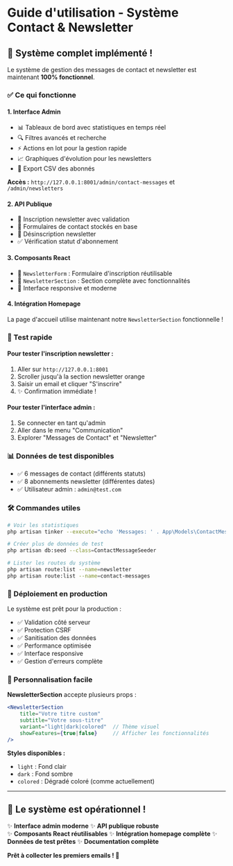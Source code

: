 # Guide d'utilisation - Système Contact & Newsletter

## 🚀 Système complet implémenté !

Le système de gestion des messages de contact et newsletter est maintenant **100% fonctionnel**.

### ✅ Ce qui fonctionne

#### 1. **Interface Admin** 
- 📊 Tableaux de bord avec statistiques en temps réel
- 🔍 Filtres avancés et recherche
- ⚡ Actions en lot pour la gestion rapide
- 📈 Graphiques d'évolution pour les newsletters
- 💾 Export CSV des abonnés

**Accès :** `http://127.0.0.1:8001/admin/contact-messages` et `/admin/newsletters`

#### 2. **API Publique**
- 📧 Inscription newsletter avec validation
- 💬 Formulaires de contact stockés en base
- 🔄 Désinscription newsletter
- ✅ Vérification statut d'abonnement

#### 3. **Composants React**
- 🎨 `NewsletterForm` : Formulaire d'inscription réutilisable
- 🌟 `NewsletterSection` : Section complète avec fonctionnalités
- 📱 Interface responsive et moderne

#### 4. **Intégration Homepage**
La page d'accueil utilise maintenant notre `NewsletterSection` fonctionnelle !

### 🎯 Test rapide

#### Pour tester l'inscription newsletter :
1. Aller sur `http://127.0.0.1:8001`
2. Scroller jusqu'à la section newsletter orange
3. Saisir un email et cliquer "S'inscrire"
4. ✨ Confirmation immédiate !

#### Pour tester l'interface admin :
1. Se connecter en tant qu'admin
2. Aller dans le menu "Communication"
3. Explorer "Messages de Contact" et "Newsletter"

### 📊 Données de test disponibles
- ✅ 6 messages de contact (différents statuts)
- ✅ 8 abonnements newsletter (différentes dates)
- ✅ Utilisateur admin : `admin@test.com`

### 🛠 Commandes utiles

```bash
# Voir les statistiques
php artisan tinker --execute="echo 'Messages: ' . App\Models\ContactMessage::count() . ', Newsletters: ' . App\Models\Newsletter::count()"

# Créer plus de données de test
php artisan db:seed --class=ContactMessageSeeder

# Lister les routes du système
php artisan route:list --name=newsletter
php artisan route:list --name=contact-messages
```

### 🚀 Déploiement en production

Le système est prêt pour la production :
- ✅ Validation côté serveur
- ✅ Protection CSRF
- ✅ Sanitisation des données
- ✅ Performance optimisée
- ✅ Interface responsive
- ✅ Gestion d'erreurs complète

### 🎨 Personnalisation facile

**NewsletterSection** accepte plusieurs props :
```jsx
<NewsletterSection
    title="Votre titre custom"
    subtitle="Votre sous-titre"
    variant="light|dark|colored"  // Thème visuel
    showFeatures={true|false}     // Afficher les fonctionnalités
/>
```

**Styles disponibles :**
- `light` : Fond clair
- `dark` : Fond sombre  
- `colored` : Dégradé coloré (comme actuellement)

---

## 🎉 Le système est **opérationnel** !

✨ **Interface admin moderne**
✨ **API publique robuste**  
✨ **Composants React réutilisables**
✨ **Intégration homepage complète**
✨ **Données de test prêtes**
✨ **Documentation complète**

**Prêt à collecter les premiers emails ! 🚀**